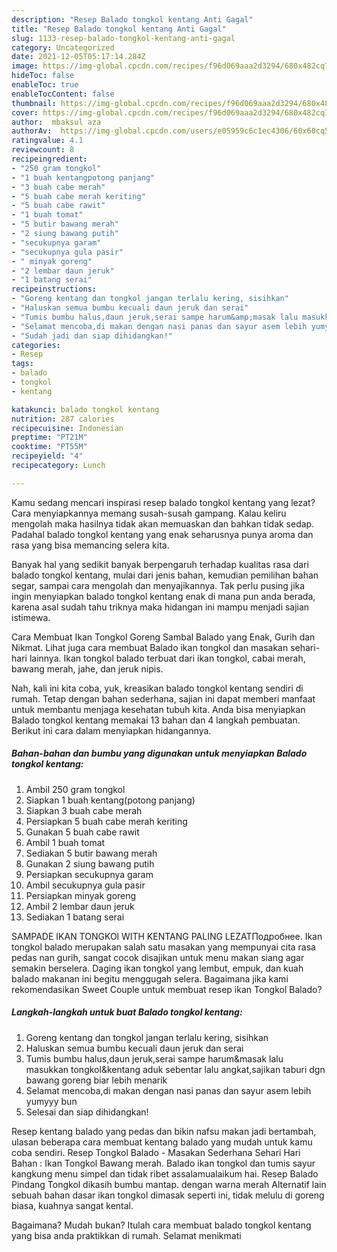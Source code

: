 ```yaml
---
description: "Resep Balado tongkol kentang Anti Gagal"
title: "Resep Balado tongkol kentang Anti Gagal"
slug: 1133-resep-balado-tongkol-kentang-anti-gagal
category: Uncategorized
date: 2021-12-05T05:17:14.284Z
image: https://img-global.cpcdn.com/recipes/f96d069aaa2d3294/680x482cq70/balado-tongkol-kentang-foto-resep-utama.jpg
hideToc: false
enableToc: true
enableTocContent: false
thumbnail: https://img-global.cpcdn.com/recipes/f96d069aaa2d3294/680x482cq70/balado-tongkol-kentang-foto-resep-utama.jpg
cover: https://img-global.cpcdn.com/recipes/f96d069aaa2d3294/680x482cq70/balado-tongkol-kentang-foto-resep-utama.jpg
author:  mbaksul aza
authorAv:  https://img-global.cpcdn.com/users/e05959c6c1ec4306/60x60cq50/avatar.jpg
ratingvalue: 4.1
reviewcount: 8
recipeingredient:
- "250 gram tongkol"
- "1 buah kentangpotong panjang"
- "3 buah cabe merah"
- "5 buah cabe merah keriting"
- "5 buah cabe rawit"
- "1 buah tomat"
- "5 butir bawang merah"
- "2 siung bawang putih"
- "secukupnya garam"
- "secukupnya gula pasir"
- " minyak goreng"
- "2 lembar daun jeruk"
- "1 batang serai"
recipeinstructions:
- "Goreng kentang dan tongkol jangan terlalu kering, sisihkan"
- "Haluskan semua bumbu kecuali daun jeruk dan serai"
- "Tumis bumbu halus,daun jeruk,serai sampe harum&amp;masak lalu masukkan tongkol&amp;kentang aduk sebentar lalu angkat,sajikan taburi dgn bawang goreng biar lebih menarik"
- "Selamat mencoba,di makan dengan nasi panas dan sayur asem lebih yumyyy bun"
- "Sudah jadi dan siap dihidangkan!"
categories:
- Resep
tags:
- balado
- tongkol
- kentang

katakunci: balado tongkol kentang 
nutrition: 287 calories
recipecuisine: Indonesian
preptime: "PT21M"
cooktime: "PT55M"
recipeyield: "4"
recipecategory: Lunch

---
```



Kamu sedang mencari inspirasi resep balado tongkol kentang yang lezat? Cara menyiapkannya memang susah-susah gampang. Kalau keliru mengolah maka hasilnya tidak akan memuaskan dan bahkan tidak sedap. Padahal balado tongkol kentang yang enak seharusnya punya aroma dan rasa yang bisa memancing selera kita.


Banyak hal yang sedikit banyak berpengaruh terhadap kualitas rasa dari balado tongkol kentang, mulai dari jenis bahan, kemudian pemilihan bahan segar, sampai cara mengolah dan menyajikannya. Tak perlu pusing jika ingin menyiapkan balado tongkol kentang enak di mana pun anda berada, karena asal sudah tahu triknya maka hidangan ini mampu menjadi sajian istimewa.

Cara Membuat Ikan Tongkol Goreng Sambal Balado yang Enak, Gurih dan Nikmat. Lihat juga cara membuat Balado ikan tongkol dan masakan sehari-hari lainnya. Ikan tongkol balado terbuat dari ikan tongkol, cabai merah, bawang merah, jahe, dan jeruk nipis.


Nah, kali ini kita coba, yuk, kreasikan balado tongkol kentang sendiri di rumah. Tetap dengan bahan sederhana, sajian ini dapat memberi manfaat untuk membantu menjaga kesehatan tubuh kita. Anda bisa menyiapkan Balado tongkol kentang memakai 13 bahan dan 4 langkah pembuatan. Berikut ini cara dalam menyiapkan hidangannya.

<!--inarticleads1-->

##### Bahan-bahan dan bumbu yang digunakan untuk menyiapkan Balado tongkol kentang:

1. Ambil 250 gram tongkol
1. Siapkan 1 buah kentang(potong panjang)
1. Siapkan 3 buah cabe merah
1. Persiapkan 5 buah cabe merah keriting
1. Gunakan 5 buah cabe rawit
1. Ambil 1 buah tomat
1. Sediakan 5 butir bawang merah
1. Gunakan 2 siung bawang putih
1. Persiapkan secukupnya garam
1. Ambil secukupnya gula pasir
1. Persiapkan  minyak goreng
1. Ambil 2 lembar daun jeruk
1. Sediakan 1 batang serai


SAMPADE IKAN TONGKOl WITH KENTANG PALING LEZATПодробнее. Ikan tongkol balado merupakan salah satu masakan yang mempunyai cita rasa pedas nan gurih, sangat cocok disajikan untuk menu makan siang agar semakin berselera. Daging ikan tongkol yang lembut, empuk, dan kuah balado makanan ini begitu menggugah selera. Bagaimana jika kami rekomendasikan Sweet Couple untuk membuat resep ikan Tongkol Balado? 

<!--inarticleads2-->

##### Langkah-langkah untuk buat Balado tongkol kentang:

1. Goreng kentang dan tongkol jangan terlalu kering, sisihkan
1. Haluskan semua bumbu kecuali daun jeruk dan serai
1. Tumis bumbu halus,daun jeruk,serai sampe harum&amp;masak lalu masukkan tongkol&amp;kentang aduk sebentar lalu angkat,sajikan taburi dgn bawang goreng biar lebih menarik
1. Selamat mencoba,di makan dengan nasi panas dan sayur asem lebih yumyyy bun
1. Selesai dan siap dihidangkan!

Resep kentang balado yang pedas dan bikin nafsu makan jadi bertambah, ulasan beberapa cara membuat kentang balado yang mudah untuk kamu coba sendiri. Resep Tongkol Balado - Masakan Sederhana Sehari Hari Bahan : Ikan Tongkol Bawang merah. Balado ikan tongkol dan tumis sayur kangkung menu simpel dan tidak ribet assalamualaikum hai. Resep Balado Pindang Tongkol dikasih bumbu mantap. dengan warna merah Alternatif lain sebuah bahan dasar ikan tongkol dimasak seperti ini, tidak melulu di goreng biasa, kuahnya sangat kental. 

Bagaimana? Mudah bukan? Itulah cara membuat balado tongkol kentang yang bisa anda praktikkan di rumah. Selamat menikmati
